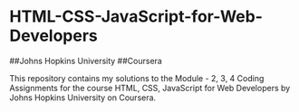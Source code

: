 # HTML-CSS-JavaScript-for-Web-Developers
##Johns Hopkins University  ##Coursera

This repository contains my solutions to the Module - 2, 3, 4 Coding Assignments for the course HTML, CSS, JavaScript for Web Developers by Johns Hopkins University on Coursera.

